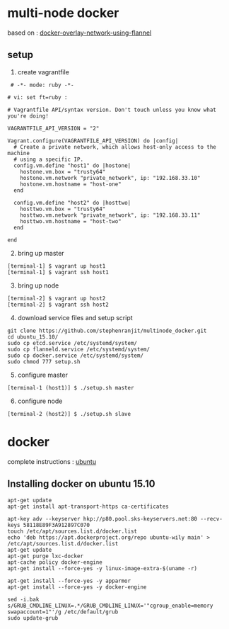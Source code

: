 # multi-node docker
based on : [docker-overlay-network-using-flannel]

## setup
1) create vagrantfile
```
 # -*- mode: ruby -*-

# vi: set ft=ruby :

# Vagrantfile API/syntax version. Don't touch unless you know what you're doing!

VAGRANTFILE_API_VERSION = "2"

Vagrant.configure(VAGRANTFILE_API_VERSION) do |config|
  # Create a private network, which allows host-only access to the machine
  # using a specific IP.
  config.vm.define "host1" do |hostone|
    hostone.vm.box = "trusty64"
    hostone.vm.network "private_network", ip: "192.168.33.10"
    hostone.vm.hostname = "host-one"
  end

  config.vm.define "host2" do |hosttwo|
    hosttwo.vm.box = "trusty64"
    hosttwo.vm.network "private_network", ip: "192.168.33.11"
    hosttwo.vm.hostname = "host-two"
  end

end
```

2) bring up master
```
[terminal-1] $ vagrant up host1
[terminal-1] $ vagrant ssh host1
```

3) bring up node
```
[terminal-2] $ vagrant up host2
[terminal-2] $ vagrant ssh host2
```

4) download service files and setup script
```
git clone https://github.com/stephenranjit/multinode_docker.git
cd ubuntu_15.10/
sudo cp etcd.service /etc/systemd/system/
sudo cp flanneld.service /etc/systemd/system/
sudo cp docker.service /etc/systemd/system/
sudo chmod 777 setup.sh
```

5) configure master
```
[terminal-1 (host1)] $ ./setup.sh master
```

6) configure node
```
[terminal-2 (host2)] $ ./setup.sh slave
```

# docker
complete instructions : [ubuntu]
## Installing docker on ubuntu 15.10

```
apt-get update
apt-get install apt-transport-https ca-certificates

apt-key adv --keyserver hkp://p80.pool.sks-keyservers.net:80 --recv-keys 58118E89F3A912897C070
touch /etc/apt/sources.list.d/docker.list
echo 'deb https://apt.dockerproject.org/repo ubuntu-wily main' > /etc/apt/sources.list.d/docker.list
apt-get update
apt-get purge lxc-docker
apt-cache policy docker-engine
apt-get install --force-yes -y linux-image-extra-$(uname -r)

apt-get install --force-yes -y apparmor
apt-get install --force-yes -y docker-engine

sed -i.bak s/GRUB_CMDLINE_LINUX=.*/GRUB_CMDLINE_LINUX='"cgroup_enable=memory swapaccount=1"'/g /etc/default/grub
sudo update-grub
```

[ubuntu]: https://docs.docker.com/engine/installation/linux/ubuntulinux/
[docker-overlay-network-using-flannel]: http://blog.shippable.com/docker-overlay-network-using-flannel
